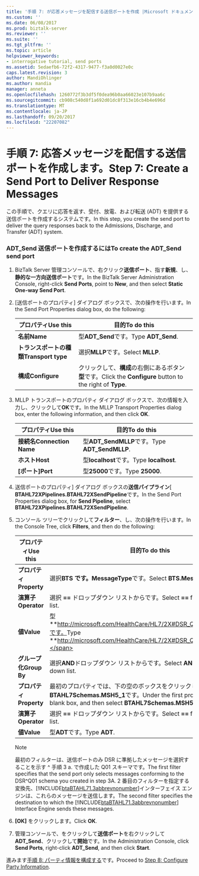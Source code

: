 ```yaml
---
title: '手順 7: が応答メッセージを配信する送信ポートを作成 |Microsoft ドキュメント'
ms.custom: ''
ms.date: 06/08/2017
ms.prod: biztalk-server
ms.reviewer: ''
ms.suite: ''
ms.tgt_pltfrm: ''
ms.topic: article
helpviewer_keywords:
- interrogative tutorial, send ports
ms.assetid: 5edaefb6-72f2-4317-9477-f3a0d0027e0c
caps.latest.revision: 3
author: MandiOhlinger
ms.author: mandia
manager: anneta
ms.openlocfilehash: 1260772f3b3df5f0dea96b0aa66023e107b9aa6c
ms.sourcegitcommit: cb908c540d8f1a692d01dc8f313e16cb4b4e696d
ms.translationtype: MT
ms.contentlocale: ja-JP
ms.lasthandoff: 09/20/2017
ms.locfileid: "22207082"
---
```

# <a name="step-7-create-a-send-port-to-deliver-response-messages"></a><span data-ttu-id="19a2c-102">手順 7: 応答メッセージを配信する送信ポートを作成します。</span><span class="sxs-lookup"><span data-stu-id="19a2c-102">Step 7: Create a Send Port to Deliver Response Messages</span></span>
<span data-ttu-id="19a2c-103">この手順で、クエリに応答を返す、受付、放電、および転送 (ADT) を提供する送信ポートを作成するシステムです。</span><span class="sxs-lookup"><span data-stu-id="19a2c-103">In this step, you create the send port to deliver the query responses back to the Admissions, Discharge, and Transfer (ADT) system.</span></span>  
  
### <a name="to-create-the-adtsend-send-port"></a><span data-ttu-id="19a2c-104">ADT_Send 送信ポートを作成するには</span><span class="sxs-lookup"><span data-stu-id="19a2c-104">To create the ADT_Send send port</span></span>  
  
1.  <span data-ttu-id="19a2c-105">BizTalk Server 管理コンソールで、右クリック**送信ポート**、指す**新規**、し、**静的な一方向送信ポート**です。</span><span class="sxs-lookup"><span data-stu-id="19a2c-105">In the BizTalk Server Administration Console, right-click **Send Ports**, point to **New**, and then select **Static One-way Send Port**.</span></span>  
  
2.  <span data-ttu-id="19a2c-106">[送信ポートのプロパティ] ダイアログ ボックスで、次の操作を行います。</span><span class="sxs-lookup"><span data-stu-id="19a2c-106">In the Send Port Properties dialog box, do the following:</span></span>  
  
    |<span data-ttu-id="19a2c-107">プロパティ</span><span class="sxs-lookup"><span data-stu-id="19a2c-107">Use this</span></span>|<span data-ttu-id="19a2c-108">目的</span><span class="sxs-lookup"><span data-stu-id="19a2c-108">To do this</span></span>|  
    |--------------|----------------|  
    |<span data-ttu-id="19a2c-109">**名前**</span><span class="sxs-lookup"><span data-stu-id="19a2c-109">**Name**</span></span>|<span data-ttu-id="19a2c-110">型**ADT_Send**です。</span><span class="sxs-lookup"><span data-stu-id="19a2c-110">Type **ADT_Send**.</span></span>|  
    |<span data-ttu-id="19a2c-111">**トランスポートの種類**</span><span class="sxs-lookup"><span data-stu-id="19a2c-111">**Transport type**</span></span>|<span data-ttu-id="19a2c-112">選択**MLLP**です。</span><span class="sxs-lookup"><span data-stu-id="19a2c-112">Select **MLLP**.</span></span>|  
    |<span data-ttu-id="19a2c-113">**構成**</span><span class="sxs-lookup"><span data-stu-id="19a2c-113">**Configure**</span></span>|<span data-ttu-id="19a2c-114">クリックして、**構成**の右側にあるボタン**型**です。</span><span class="sxs-lookup"><span data-stu-id="19a2c-114">Click the **Configure** button to the right of **Type**.</span></span>|  
  
3.  <span data-ttu-id="19a2c-115">MLLP トランスポートのプロパティ ダイアログ ボックスで、次の情報を入力し、クリックして**OK**です。</span><span class="sxs-lookup"><span data-stu-id="19a2c-115">In the MLLP Transport Properties dialog box, enter the following information, and then click **OK**.</span></span>  
  
    |<span data-ttu-id="19a2c-116">プロパティ</span><span class="sxs-lookup"><span data-stu-id="19a2c-116">Use this</span></span>|<span data-ttu-id="19a2c-117">目的</span><span class="sxs-lookup"><span data-stu-id="19a2c-117">To do this</span></span>|  
    |--------------|----------------|  
    |<span data-ttu-id="19a2c-118">**接続名**</span><span class="sxs-lookup"><span data-stu-id="19a2c-118">**Connection Name**</span></span>|<span data-ttu-id="19a2c-119">型**ADT_SendMLLP**です。</span><span class="sxs-lookup"><span data-stu-id="19a2c-119">Type **ADT_SendMLLP**.</span></span>|  
    |<span data-ttu-id="19a2c-120">**ホスト**</span><span class="sxs-lookup"><span data-stu-id="19a2c-120">**Host**</span></span>|<span data-ttu-id="19a2c-121">型**localhost**です。</span><span class="sxs-lookup"><span data-stu-id="19a2c-121">Type **localhost**.</span></span>|  
    |<span data-ttu-id="19a2c-122">**[ポート]**</span><span class="sxs-lookup"><span data-stu-id="19a2c-122">**Port**</span></span>|<span data-ttu-id="19a2c-123">型**25000**です。</span><span class="sxs-lookup"><span data-stu-id="19a2c-123">Type **25000**.</span></span>|  
  
4.  <span data-ttu-id="19a2c-124">送信ポートのプロパティ] ダイアログ ボックスの**送信パイプライン**[ **BTAHL72XPipelines.BTAHL72XSendPipeline**です。</span><span class="sxs-lookup"><span data-stu-id="19a2c-124">In the Send Port Properties dialog box, for **Send Pipeline**, select **BTAHL72XPipelines.BTAHL72XSendPipeline**.</span></span>  
  
5.  <span data-ttu-id="19a2c-125">コンソール ツリーでクリックして**フィルター**、し、次の操作を行います。</span><span class="sxs-lookup"><span data-stu-id="19a2c-125">In the Console Tree, click **Filters**, and then do the following:</span></span>  
  
    |<span data-ttu-id="19a2c-126">プロパティ</span><span class="sxs-lookup"><span data-stu-id="19a2c-126">Use this</span></span>|<span data-ttu-id="19a2c-127">目的</span><span class="sxs-lookup"><span data-stu-id="19a2c-127">To do this</span></span>|  
    |--------------|----------------|  
    |<span data-ttu-id="19a2c-128">**プロパティ**</span><span class="sxs-lookup"><span data-stu-id="19a2c-128">**Property**</span></span>|<span data-ttu-id="19a2c-129">選択**BTS です。MessageType**です。</span><span class="sxs-lookup"><span data-stu-id="19a2c-129">Select **BTS.MessageType**.</span></span>|  
    |<span data-ttu-id="19a2c-130">**演算子**</span><span class="sxs-lookup"><span data-stu-id="19a2c-130">**Operator**</span></span>|<span data-ttu-id="19a2c-131">選択 **==** ドロップダウン リストからです。</span><span class="sxs-lookup"><span data-stu-id="19a2c-131">Select **==** from the drop-down list.</span></span>|  
    |<span data-ttu-id="19a2c-132">**値**</span><span class="sxs-lookup"><span data-stu-id="19a2c-132">**Value**</span></span>|<span data-ttu-id="19a2c-133">型**http://microsoft.com/HealthCare/HL7/2X#DSR_Q01_24_GLO_DEF**です。</span><span class="sxs-lookup"><span data-stu-id="19a2c-133">Type **http://microsoft.com/HealthCare/HL7/2X#DSR_Q01_24_GLO_DEF**.</span></span>|  
    |<span data-ttu-id="19a2c-134">**グループ化**</span><span class="sxs-lookup"><span data-stu-id="19a2c-134">**Group By**</span></span>|<span data-ttu-id="19a2c-135">選択**AND**ドロップダウン リストからです。</span><span class="sxs-lookup"><span data-stu-id="19a2c-135">Select **AND** from the drop-down list.</span></span>|  
    |<span data-ttu-id="19a2c-136">**プロパティ**</span><span class="sxs-lookup"><span data-stu-id="19a2c-136">**Property**</span></span>|<span data-ttu-id="19a2c-137">最初のプロパティでは、下の空のボックスをクリックし、 **BTAHL7Schemas.MSH5_1**です。</span><span class="sxs-lookup"><span data-stu-id="19a2c-137">Under the first property, click the blank box, and then select **BTAHL7Schemas.MSH5_1**.</span></span>|  
    |<span data-ttu-id="19a2c-138">**演算子**</span><span class="sxs-lookup"><span data-stu-id="19a2c-138">**Operator**</span></span>|<span data-ttu-id="19a2c-139">選択 **==** ドロップダウン リストからです。</span><span class="sxs-lookup"><span data-stu-id="19a2c-139">Select **==** from the drop-down list.</span></span>|  
    |<span data-ttu-id="19a2c-140">**値**</span><span class="sxs-lookup"><span data-stu-id="19a2c-140">**Value**</span></span>|<span data-ttu-id="19a2c-141">型**ADT**です。</span><span class="sxs-lookup"><span data-stu-id="19a2c-141">Type **ADT**.</span></span>|  
  
    > [!NOTE]
    >  <span data-ttu-id="19a2c-142">最初のフィルターは、送信ポートのみ DSR に準拠したメッセージを選択することを示す ^ 手順 3 a. で作成した Q01 スキーマです。</span><span class="sxs-lookup"><span data-stu-id="19a2c-142">The first filter specifies that the send port only selects messages conforming to the DSR^Q01 schema you created in step 3A.</span></span> <span data-ttu-id="19a2c-143">2 番目のフィルターを指定する変換先、[!INCLUDE[btaBTAHL71.3abbrevnonumber](../../includes/btabtahl71-3abbrevnonumber-md.md)]インターフェイス エンジンは、これらのメッセージを送信します。</span><span class="sxs-lookup"><span data-stu-id="19a2c-143">The second filter specifies the destination to which the [!INCLUDE[btaBTAHL71.3abbrevnonumber](../../includes/btabtahl71-3abbrevnonumber-md.md)] Interface Engine sends these messages.</span></span>  
  
6.  <span data-ttu-id="19a2c-144">**[OK]** をクリックします。</span><span class="sxs-lookup"><span data-stu-id="19a2c-144">Click **OK**.</span></span>  
  
7.  <span data-ttu-id="19a2c-145">管理コンソールで、をクリックして**送信ポート**を右クリックして**ADT_Send**、クリックして**開始**です。</span><span class="sxs-lookup"><span data-stu-id="19a2c-145">In the Administration Console, click **Send Ports**, right-click **ADT_Send**, and then click **Start**.</span></span>  
  
 <span data-ttu-id="19a2c-146">進みます[手順 8: パーティ情報を構成する](../../adapters-and-accelerators/accelerator-hl7/step-8-configure-party-information-hl7-main.md)です。</span><span class="sxs-lookup"><span data-stu-id="19a2c-146">Proceed to [Step 8: Configure Party Information](../../adapters-and-accelerators/accelerator-hl7/step-8-configure-party-information-hl7-main.md).</span></span>